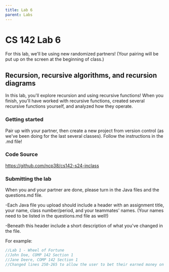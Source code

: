```yaml
---
title: Lab 6
parent: Labs
---
```


# CS 142 Lab 6

For this lab, we'll be using new randomized partners!  (Your pairing will be put up on the screen at the beginning of class.)

## Recursion, recursive algorithms, and recursion diagrams

In this lab, you'll explore recursion and using recursive functions!  When you finish, you'll have worked with recursive functions, created several recursive functions yourself, and analyzed how they operate.

### Getting started

Pair up with your partner, then create a new project from version control (as we've been doing for the last several classes).  Follow the instructions in the .md file!

### Code Source

https://github.com/ncp38/cs142-s24-inclass

### Submitting the lab

When you and your partner are done, please turn in the Java files and the questions.md file. 

-Each Java file you upload should include a header with an assignment title, your name, class number/period, and your teammates' names.  (Your names need to be listed in the questions.md file as well!)

-Beneath this header include a short description of what you've changed in the file.

For example:

```java
//Lab 1 - Wheel of Fortune
//John Doe, COMP 142 Section 1
//Jane Deere, COMP 142 Section 1
//Changed lines 250-265 to allow the user to bet their earned money on a letter.
```